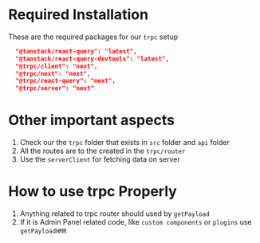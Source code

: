 # Required Installation

These are the required packages for our `trpc` setup

```json
  "@tanstack/react-query": "latest",
  "@tanstack/react-query-devtools": "latest",
  "@trpc/client": "next",
  "@trpc/next": "next",
  "@trpc/react-query": "next",
  "@trpc/server": "next"
```

# Other important aspects

1. Check our the `trpc` folder that exists in `src` folder and `api` folder
2. All the routes are to the created in the `trpc/router`
3. Use the `serverClient` for fetching data on server

# How to use trpc Properly

1. Anything related to trpc router should used by `getPayload`
2. If it is Admin Panel related code, like `custom components` or `plugins` use
   `getPayloadHMR`
